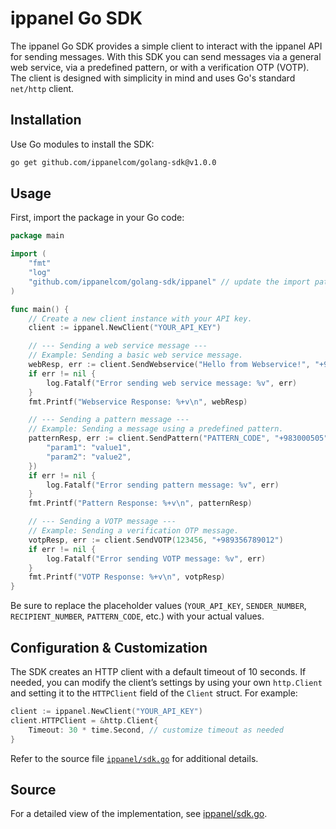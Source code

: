 # ippanel Go SDK

The ippanel Go SDK provides a simple client to interact with the ippanel API for sending messages. With this SDK you can send messages via a general web service, via a predefined pattern, or with a verification OTP (VOTP). The client is designed with simplicity in mind and uses Go's standard `net/http` client.

## Installation

Use Go modules to install the SDK:

```bash
go get github.com/ippanelcom/golang-sdk@v1.0.0
```

## Usage

First, import the package in your Go code:

```go
package main

import (
    "fmt"
    "log"
    "github.com/ippanelcom/golang-sdk/ippanel" // update the import path accordingly
)

func main() {
    // Create a new client instance with your API key.
    client := ippanel.NewClient("YOUR_API_KEY")

    // --- Sending a web service message ---
    // Example: Sending a basic web service message.
    webResp, err := client.SendWebservice("Hello from Webservice!", "+983000505", []string{"+989123456789", "+989356789012"})
    if err != nil {
        log.Fatalf("Error sending web service message: %v", err)
    }
    fmt.Printf("Webservice Response: %+v\n", webResp)

    // --- Sending a pattern message ---
    // Example: Sending a message using a predefined pattern.
    patternResp, err := client.SendPattern("PATTERN_CODE", "+983000505", "+989123456789", map[string]interface{}{
        "param1": "value1",
        "param2": "value2",
    })
    if err != nil {
        log.Fatalf("Error sending pattern message: %v", err)
    }
    fmt.Printf("Pattern Response: %+v\n", patternResp)

    // --- Sending a VOTP message ---
    // Example: Sending a verification OTP message.
    votpResp, err := client.SendVOTP(123456, "+989356789012")
    if err != nil {
        log.Fatalf("Error sending VOTP message: %v", err)
    }
    fmt.Printf("VOTP Response: %+v\n", votpResp)
}
```

Be sure to replace the placeholder values (`YOUR_API_KEY`, `SENDER_NUMBER`, `RECIPIENT_NUMBER`, `PATTERN_CODE`, etc.) with your actual values.

## Configuration & Customization

The SDK creates an HTTP client with a default timeout of 10 seconds. If needed, you can modify the client’s settings by using your own `http.Client` and setting it to the `HTTPClient` field of the `Client` struct. For example:

```go
client := ippanel.NewClient("YOUR_API_KEY")
client.HTTPClient = &http.Client{
    Timeout: 30 * time.Second, // customize timeout as needed
}
```

Refer to the source file [`ippanel/sdk.go`](./ippanel/sdk.go) for additional details.

## Source

For a detailed view of the implementation, see [ippanel/sdk.go](./ippanel/sdk.go).
